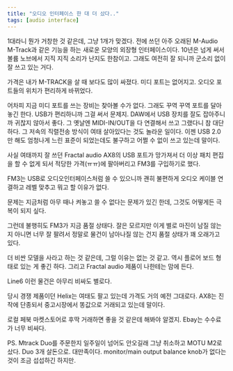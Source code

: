 ```yaml
---
title: "오디오 인터페이스 한 대 더 샀다.."
tags: [audio interface]
---
```


1대라니 뭔가 거창한 것 같은데, 그냥 1개가 맞겠다. 전에 쓰던 아주 오래된 M-Audio M-Track과 같은 기능을 하는 새로운 모양의 외장형 인터페이스이다. 10년은 넘게 써서 볼륨 노브에서 지직 지직 소리가 난지도 한참이고. 그래도 여전히 잘 되니까 군소리 없이 잘 쓰고 있는 거다. 

가격은 내가 M-TRACK을 살 때 보다도 많이 싸졌다. 미디 포트는 없어지고. 오디오 포트들의 위치가 편리하게 바뀌었다. 

어차피 지금 미디 포트를 쓰는 장비는 찾아볼 수가 없다. 그래도 꾸역 꾸역 포트를 달아놓긴 한다. USB가 편리하니까 그걸 써서 문제지. DAW에서 USB 장치를 잘도 잡아주니까 귀찮지 않아서 좋다. 그 옛날엔 MIDI-IN/OUT을 다 연결해서 쓰고 그랬다니 참 대단하다. 그 저속의 직렬전송 방식이 여태 살아있다는 것도 놀라운 일이다. 이젠 USB 2.0만 해도 엄청나게 느린 표준이 되었는데도 불구하고 어쩔 수 없이 쓰고 있는데 말이다. 

사실 여태까지 잘 쓰던 Fractal audio AX8의 USB 포트가 망가져서 더 이상 패치 편집을 할 수 없게 되서 적당한 가격(ㅠㅠ)에 팔아버리고 FM3를 구입하기로 했다.

FM3는 USB로 오디오인터페이스처럼 쓸 수 있으니까 괜히 불편하게 오디오 케이블 연결하고 레벨 맞추고 뭐고 할 이유가 없다. 

문제는 지금처럼 아무 때나 켜놓고 쓸 수 없다는 문제가 있긴 한데, 그것도 어떻게든 극복이 되지 싶다.

그런데 불행히도 FM3가 지금 품절 상태다. 잘은 모르지만 이게 별로 마진이 남질 않는지 아니면 너무 잘 팔려서 정말로 물건이 남아나질 않는 건지 품절 상태가 꽤 오래가고 있다.

더 비싼 모델을 사라고 하는 것 같은데, 그럴 이유는 없는 것 같고. 역시 플로어 보드 형태로 있는 게 좋긴 하다. 그리고 Fractal audio 제품이 나한테는 맘에 든다.

Line6 이런 물건은 아무리 비싸도 별로다. 

당시 경쟁 제품이던 Helix는 여태도 팔고 있는데 가격도 거의 예전 그대로다. AX8는 진작에 단종되서 중고시장에서 똥값으로 거래되고 있는데 말이다.

로컬 페북 마켓스토어로 후딱 거래하면 좋을 것 같은데 해봐야 알겠지. Ebay는 수수료가 너무 비싸다.

PS. Mtrack Duo를 주문한지 일주일이 넘어도 안오길래 그냥 취소하고 MOTU M2로 샀다. Duo 3개 살돈으로. 대만족이다. monitor/main output balance knob가 없다는 것이 조금 섭섭하긴 하지만.